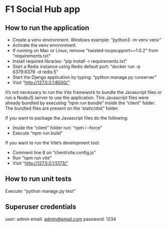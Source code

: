 # F1 Social Hub app

## How to run the application
- Create a venv environment. Windows example: “python3 -m venv venv”
- Activate the venv environment.
- If running on Mac or Linux, remove "twisted-iocpsupport==1.0.2" from "requirements.txt"
- Install required libraries: “pip install -r requirements.txt”
- Start a Redis instance using Redis default port: “docker run -p 6379:6379 -d redis:5”
- Start the Django application by typing: “python manage.py runserver”
- Visit “http://127.0.0.1:8000/”

it’s not necessary to run the Vite framework to bundle the Javascript files or run a NodeJS server to use the application. This Javascript files were already bundled by executing “npm run bundle” inside the “client” folder. The bundled files are present on the ‘static/dist” folder.

If you want to package the Javascript files do the following:
- Inside the “client” folder run: “npm i –force”
- Execute “npm run build”

If you want to run the Vite’s  development tool:	
- Comment line 8 on “client/vite.config.js”
- Run “npm run vite”
- Visit “http://127.0.0.1:5173/”

## How to run unit tests

Execute: “python manage.py test”


## Superuser credentials
user: admin
email: admin@email.com
password: 1234